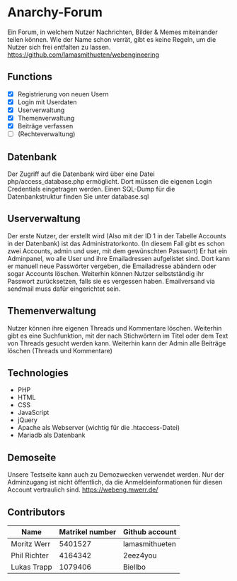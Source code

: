 # Anarchy-Forum
Ein Forum, in welchem Nutzer Nachrichten, Bilder & Memes miteinander teilen können. Wie der Name schon verrät, gibt es keine Regeln, um die Nutzer sich frei entfalten zu lassen.
https://github.com/lamasmithueten/webengineering

## Functions
- [x] Registrierung von neuen Usern
- [x] Login mit Userdaten
- [x] Userverwaltung		
- [x] Themenverwaltung
- [x] Beiträge verfassen
- [ ] (Rechteverwaltung)

## Datenbank

Der Zugriff auf die Datenbank wird über eine Datei php/access_database.php ermöglicht. Dort müssen die eigenen Login Credentials eingetragen werden.
Einen SQL-Dump für die Datenbankstruktur finden Sie unter database.sql

## Userverwaltung

Der erste Nutzer, der erstellt wird (Also mit der ID 1 in der Tabelle Accounts in der Datenbank) ist das Administratorkonto. (In diesem Fall gibt es schon zwei Accounts, admin und user, mit dem gewünschten Passwort)
Er hat ein Adminpanel, wo alle User und ihre Emailadressen aufgelistet sind. Dort kann er manuell neue Passwörter vergeben, die Emailadresse abändern oder sogar Accounts löschen.
Weiterhin können Nutzer selbstständig ihr Passwort zurücksetzen, falls sie es vergessen haben. Emailversand via sendmail muss dafür eingerichtet sein.

## Themenverwaltung

Nutzer können ihre eigenen Threads und Kommentare löschen. Weiterhin gibt es eine Suchfunktion, mit der nach Stichwörtern im Titel oder dem Text von Threads gesucht werden kann.
Weiterhin kann der Admin alle Beiträge löschen (Threads und Kommentare)

## Technologies
- PHP
- HTML
- CSS
- JavaScript
- jQuery
- Apache als Webserver (wichtig für die .htaccess-Datei)
- Mariadb als Datenbank

## Demoseite

Unsere Testseite kann auch zu Demozwecken verwendet werden. Nur der Adminzugang ist nicht öffentlich, da die Anmeldeinformationen für diesen Account vertraulich sind.
https://webeng.mwerr.de/

## Contributors
| Name | Matrikel number | Github account |
|------|-----------------|----------------|
| Moritz Werr | 5401527 | lamasmithueten |
| Phil Richter | 4164342 | 2eez4you |
| Lukas Trapp | 1079406 | Biellbo |
